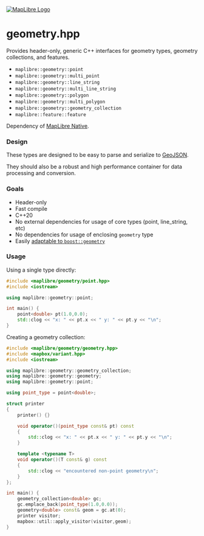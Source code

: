 [![MapLibre Logo](https://maplibre.org/img/maplibre-logo-big.svg)](https://maplibre.org/)

# geometry.hpp

Provides header-only, generic C++ interfaces for geometry types, geometry collections, and features.

 - `maplibre::geometry::point`
 - `maplibre::geometry::multi_point`
 - `maplibre::geometry::line_string`
 - `maplibre::geometry::multi_line_string`
 - `maplibre::geometry::polygon`
 - `maplibre::geometry::multi_polygon`
 - `maplibre::geometry::geometry_collection`
 - `maplibre::feature::feature`

Dependency of [MapLibre Native](https://github.com/maplibre/maplibre-native).

### Design

These types are designed to be easy to parse and serialize to [GeoJSON](http://geojson.org/).

They should also be a robust and high performance container for data processing and conversion.


### Goals

 - Header-only
 - Fast compile
 - C++20
 - No external dependencies for usage of core types (point, line_string, etc)
 - No dependencies for usage of enclosing `geometry` type
 - Easily [adaptable to `boost::geometry`](http://www.boost.org/doc/libs/1_56_0/libs/geometry/doc/html/geometry/examples/example__adapting_a_legacy_geometry_object_model.html)


### Usage

Using a single type directly:

```cpp
#include <maplibre/geometry/point.hpp>
#include <iostream>

using maplibre::geometry::point;

int main() {
    point<double> pt(1.0,0.0);
    std::clog << "x: " << pt.x << " y: " << pt.y << "\n";
}
```

Creating a geometry collection:

```cpp
#include <maplibre/geometry/geometry.hpp>
#include <mapbox/variant.hpp>
#include <iostream>

using maplibre::geometry::geometry_collection;
using maplibre::geometry::geometry;
using maplibre::geometry::point;

using point_type = point<double>;

struct printer
{
    printer() {}

    void operator()(point_type const& pt) const
    {
        std::clog << "x: " << pt.x << " y: " << pt.y << "\n";
    }

    template <typename T>
    void operator()(T const& g) const
    {
        std::clog << "encountered non-point geometry\n";
    }
};

int main() {
    geometry_collection<double> gc;
    gc.emplace_back(point_type(1.0,0.0));
    geometry<double> const& geom = gc.at(0);
    printer visitor;
    mapbox::util::apply_visitor(visitor,geom);
}
```
